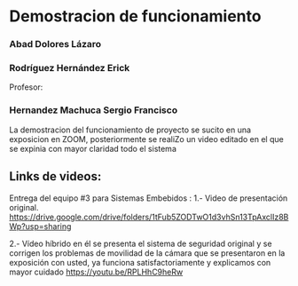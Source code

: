 # Demostracion de funcionamiento

### Abad Dolores Lázaro  
### Rodríguez Hernández Erick 
Profesor:
### Hernandez Machuca Sergio Francisco 


La demostracion del funcionamiento de proyecto se sucito en una exposicion en ZOOM, posteriormente se realiZo un video editado en el que se expinia con mayor claridad  todo el sistema

## Links de videos: 

Entrega del equipo #3 para Sistemas Embebidos :
1.- Video de presentación original.
https://drive.google.com/drive/folders/1tFub5ZODTwO1d3vhSn13TpAxclIz8BWp?usp=sharing

2.- Vídeo híbrido en él se presenta el sistema de seguridad original y se corrigen los problemas de movilidad de la cámara que se presentaron en la exposición con usted, ya funciona satisfactoriamente y explicamos con mayor cuidado
https://youtu.be/RPLHhC9heRw
